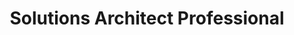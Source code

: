 ---
title: 'Solutions Architect Professional'
company: 'Amazon Web Services'
url: 'https://www.credly.com/badges/1b6119b5-9e08-4bbb-855d-3cd9aa9738de/public_url'
issueDate: '2024-09-13'
expiryDate: '2027-09-13'
---